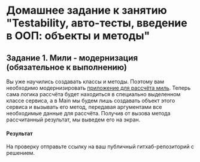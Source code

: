 # Домашнее задание к занятию "Testability, авто-тесты, введение в ООП: объекты и методы"

## Задание 1. Мили - модернизация (обязательное к выполнению)

Вы уже научились создавать классы и методы. Поэтому вам необходимо модернизировать [приложение для рассчёта миль](./PRIMITIVES.md). Теперь сама логика рассчёта будет находиться в специально выделенном классе сервиса, а в Main мы будем лишь создавать объект этого сервиса и вызывать его метод, передавая аргументами все необходимые данные для рассчёта. Получив от вызова метода рассчитанный результат, мы выведем его на экран.

#### Результат
На проверку отправьте ссылку на ваш публичный гитхаб-репозиторий с решением.

